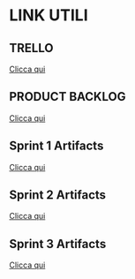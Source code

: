 <h1> LINK UTILI </h1>
<h2> TRELLO </h2>
<a href="https://trello.com/b/F5OvQspk/softwareengineeringgruppo05-2023"> Clicca qui </a>

<h2> PRODUCT BACKLOG </h2>
<a href="https://docs.google.com/document/d/1dlgxWKku_eJ2IDj9XRODbV1maa5C4Jp7JgzGoHOcC1A/edit"> Clicca qui </a>

<h2>Sprint 1 Artifacts</h2>
<a href="https://docs.google.com/document/d/1G1Uwg8tHWgXUBMuiGjng8JWZdNYu5vcKQSUfuCtbQAs/edit?usp=sharing"> Clicca qui </a>

<h2>Sprint 2 Artifacts</h2>
<a href="https://docs.google.com/document/d/1qLlWgub3hV3cR61AEgt1Xu6WZ1W4jJP0yyvUI-O11kI/edit?usp=sharing"> Clicca qui </a>

<h2>Sprint 3 Artifacts</h2>
<a href="https://docs.google.com/document/d/1V37nCxUUkXqc4rFbNCnrS37-S8vljTfFN_zF1XSrlRI/edit?usp=sharing"> Clicca qui </
